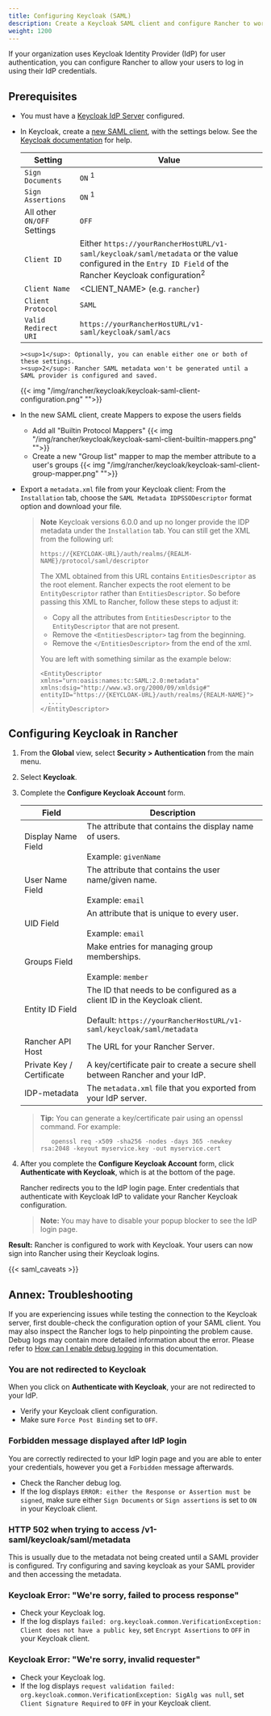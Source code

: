 ```yaml
---
title: Configuring Keycloak (SAML)
description: Create a Keycloak SAML client and configure Rancher to work with Keycloak. By the end your users will be able to sign into Rancher using their Keycloak logins
weight: 1200
---
```


If your organization uses Keycloak Identity Provider (IdP) for user authentication, you can configure Rancher to allow your users to log in using their IdP credentials.

## Prerequisites

- You must have a [Keycloak IdP Server](https://www.keycloak.org/docs/latest/server_installation/) configured.
- In Keycloak, create a [new SAML client](https://www.keycloak.org/docs/latest/server_admin/#saml-clients), with the settings below. See the [Keycloak documentation](https://www.keycloak.org/docs/latest/server_admin/#saml-clients) for help.

     Setting | Value
     ------------|------------
      `Sign Documents` | `ON` <sup>1</sup>
      `Sign Assertions` | `ON` <sup>1</sup>
      All other `ON/OFF` Settings | `OFF`
      `Client ID` | Either `https://yourRancherHostURL/v1-saml/keycloak/saml/metadata` or the value configured in the `Entry ID Field` of the Rancher Keycloak configuration<sup>2</sup>
      `Client Name` | <CLIENT_NAME> (e.g. `rancher`)
      `Client Protocol` | `SAML`
      `Valid Redirect URI` | `https://yourRancherHostURL/v1-saml/keycloak/saml/acs`

      ><sup>1</sup>: Optionally, you can enable either one or both of these settings.
      ><sup>2</sup>: Rancher SAML metadata won't be generated until a SAML provider is configured and saved.
  
  {{< img "/img/rancher/keycloak/keycloak-saml-client-configuration.png" "">}}
      
- In the new SAML client, create Mappers to expose the users fields
  - Add all "Builtin Protocol Mappers"
    {{< img "/img/rancher/keycloak/keycloak-saml-client-builtin-mappers.png" "">}}
  - Create a new "Group list" mapper to map the member attribute to a user's groups
    {{< img "/img/rancher/keycloak/keycloak-saml-client-group-mapper.png" "">}}       
- Export a `metadata.xml` file from your Keycloak client:
  From the `Installation` tab, choose the `SAML Metadata IDPSSODescriptor` format option and download your file.
  
  >**Note**
  > Keycloak versions 6.0.0 and up no longer provide the IDP metadata under the `Installation` tab.
  > You can still get the XML from the following url:
  >  
  > `https://{KEYCLOAK-URL}/auth/realms/{REALM-NAME}/protocol/saml/descriptor`
  >  
  > The XML obtained from this URL contains `EntitiesDescriptor` as the root element. Rancher expects the root element to be `EntityDescriptor` rather than `EntitiesDescriptor`. So before passing this XML to Rancher, follow these steps to adjust it:
  >  
  >    * Copy all the attributes from `EntitiesDescriptor` to the `EntityDescriptor` that are not present.
  >    * Remove the `<EntitiesDescriptor>` tag from the beginning.
  >    * Remove the `</EntitiesDescriptor>` from the end of the xml.
  >  
  > You are left with something similar as the example below:
  >  
  > ```
  > <EntityDescriptor xmlns="urn:oasis:names:tc:SAML:2.0:metadata" xmlns:dsig="http://www.w3.org/2000/09/xmldsig#" entityID="https://{KEYCLOAK-URL}/auth/realms/{REALM-NAME}">
  >   .... 
  > </EntityDescriptor>
  > ```

## Configuring Keycloak in Rancher


1.	From the **Global** view, select **Security > Authentication** from the main menu.

1.	Select **Keycloak**.

1.	Complete the **Configure Keycloak Account** form.


    | Field                     | Description                                                                                                                                              |
    | ------------------------- | -------------------------------------------------------------------------------------------------------------------------------------------------------- |
    | Display Name Field        | The attribute that contains the display name of users. <br/><br/>Example: `givenName`                                                                    |
    | User Name Field           | The attribute that contains the user name/given name. <br/><br/>Example: `email`                                                                         |
    | UID Field                 | An attribute that is unique to every user. <br/><br/>Example: `email`                                                                                    |
    | Groups Field              | Make entries for managing group memberships. <br/><br/>Example: `member`                                                                                 |
    | Entity ID Field           | The ID that needs to be configured as a client ID in the Keycloak client. <br/><br/>Default: `https://yourRancherHostURL/v1-saml/keycloak/saml/metadata` |
    | Rancher API Host          | The URL for your Rancher Server.                                                                                                                         |
    | Private Key / Certificate | A key/certificate pair to create a secure shell between Rancher and your IdP.                                                                            |
    | IDP-metadata              | The `metadata.xml` file that you exported from your IdP server.                                                                                          |

    >**Tip:** You can generate a key/certificate pair using an openssl command. For example:
    >
    >        openssl req -x509 -sha256 -nodes -days 365 -newkey rsa:2048 -keyout myservice.key -out myservice.cert


1. After you complete the **Configure Keycloak Account** form, click **Authenticate with Keycloak**, which is at the bottom of the page.

    Rancher redirects you to the IdP login page. Enter credentials that authenticate with Keycloak IdP to validate your Rancher Keycloak configuration.

    >**Note:** You may have to disable your popup blocker to see the IdP login page.

**Result:** Rancher is configured to work with Keycloak. Your users can now sign into Rancher using their Keycloak logins.

{{< saml_caveats >}}

## Annex: Troubleshooting

If you are experiencing issues while testing the connection to the Keycloak server, first double-check the configuration option of your SAML client. You may also inspect the Rancher logs to help pinpointing the problem cause. Debug logs may contain more detailed information about the error. Please refer to [How can I enable debug logging]({{<baseurl>}}/rancher/v2.6/en/faq/technical/#how-can-i-enable-debug-logging) in this documentation.

### You are not redirected to Keycloak

When you click on **Authenticate with Keycloak**, your are not redirected to your IdP.

  * Verify your Keycloak client configuration.
  * Make sure `Force Post Binding` set to `OFF`.


### Forbidden message displayed after IdP login

You are correctly redirected to your IdP login page and you are able to enter your credentials, however you get a `Forbidden` message afterwards.

  * Check the Rancher debug log.
  * If the log displays `ERROR: either the Response or Assertion must be signed`, make sure either `Sign Documents` or `Sign assertions` is set to `ON` in your Keycloak client.

### HTTP 502 when trying to access /v1-saml/keycloak/saml/metadata

This is usually due to the metadata not being created until a SAML provider is configured.
Try configuring and saving keycloak as your SAML provider and then accessing the metadata.

### Keycloak Error: "We're sorry, failed to process response"

  * Check your Keycloak log.
  * If the log displays `failed: org.keycloak.common.VerificationException: Client does not have a public key`, set `Encrypt Assertions` to `OFF` in your Keycloak client.

### Keycloak Error: "We're sorry, invalid requester"

  * Check your Keycloak log.
  * If the log displays `request validation failed: org.keycloak.common.VerificationException: SigAlg was null`, set `Client Signature Required` to `OFF` in your Keycloak client.
